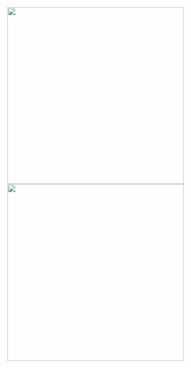 [<img src="../images/research.png" width="400"/>](https://clojia.github.io/research/)
[<img src="../images/airbnb.png" width="400"/>](https://clojia.github.io/research/)
